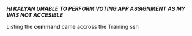 ***HI KALYAN UNABLE TO PERFORM VOTING APP ASSIGNMENT AS MY WAS NOT ACCESIBLE***



Listing the **command** came accross the Training 
  ssh

